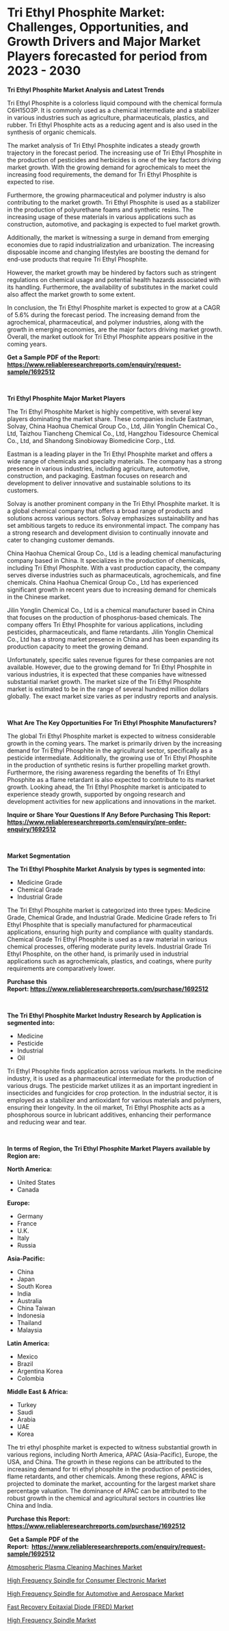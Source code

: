 <p><h1>Tri Ethyl Phosphite Market: Challenges, Opportunities, and Growth Drivers and Major Market Players forecasted for period from 2023 - 2030</h1></p><p><strong>Tri Ethyl Phosphite Market Analysis and Latest Trends</strong></p>
<p><p>Tri Ethyl Phosphite is a colorless liquid compound with the chemical formula C6H15O3P. It is commonly used as a chemical intermediate and a stabilizer in various industries such as agriculture, pharmaceuticals, plastics, and rubber. Tri Ethyl Phosphite acts as a reducing agent and is also used in the synthesis of organic chemicals.</p><p>The market analysis of Tri Ethyl Phosphite indicates a steady growth trajectory in the forecast period. The increasing use of Tri Ethyl Phosphite in the production of pesticides and herbicides is one of the key factors driving market growth. With the growing demand for agrochemicals to meet the increasing food requirements, the demand for Tri Ethyl Phosphite is expected to rise.</p><p>Furthermore, the growing pharmaceutical and polymer industry is also contributing to the market growth. Tri Ethyl Phosphite is used as a stabilizer in the production of polyurethane foams and synthetic resins. The increasing usage of these materials in various applications such as construction, automotive, and packaging is expected to fuel market growth.</p><p>Additionally, the market is witnessing a surge in demand from emerging economies due to rapid industrialization and urbanization. The increasing disposable income and changing lifestyles are boosting the demand for end-use products that require Tri Ethyl Phosphite.</p><p>However, the market growth may be hindered by factors such as stringent regulations on chemical usage and potential health hazards associated with its handling. Furthermore, the availability of substitutes in the market could also affect the market growth to some extent.</p><p>In conclusion, the Tri Ethyl Phosphite market is expected to grow at a CAGR of 5.6% during the forecast period. The increasing demand from the agrochemical, pharmaceutical, and polymer industries, along with the growth in emerging economies, are the major factors driving market growth.  Overall, the market outlook for Tri Ethyl Phosphite appears positive in the coming years.</p></p>
<p><strong>Get a Sample PDF of the Report:&nbsp; <a href="https://www.reliableresearchreports.com/enquiry/request-sample/1692512">https://www.reliableresearchreports.com/enquiry/request-sample/1692512</a></strong></p>
<p>&nbsp;</p>
<p><strong>Tri Ethyl Phosphite Major Market Players</strong></p>
<p><p>The Tri Ethyl Phosphite Market is highly competitive, with several key players dominating the market share. These companies include Eastman, Solvay, China Haohua Chemical Group Co., Ltd, Jilin Yonglin Chemical Co., Ltd, Taizhou Tiancheng Chemical Co., Ltd, Hangzhou Tidesource Chemical Co., Ltd, and Shandong Sinobioway Biomedicine Corp., Ltd. </p><p>Eastman is a leading player in the Tri Ethyl Phosphite market and offers a wide range of chemicals and specialty materials. The company has a strong presence in various industries, including agriculture, automotive, construction, and packaging. Eastman focuses on research and development to deliver innovative and sustainable solutions to its customers.</p><p>Solvay is another prominent company in the Tri Ethyl Phosphite market. It is a global chemical company that offers a broad range of products and solutions across various sectors. Solvay emphasizes sustainability and has set ambitious targets to reduce its environmental impact. The company has a strong research and development division to continually innovate and cater to changing customer demands.</p><p>China Haohua Chemical Group Co., Ltd is a leading chemical manufacturing company based in China. It specializes in the production of chemicals, including Tri Ethyl Phosphite. With a vast production capacity, the company serves diverse industries such as pharmaceuticals, agrochemicals, and fine chemicals. China Haohua Chemical Group Co., Ltd has experienced significant growth in recent years due to increasing demand for chemicals in the Chinese market.</p><p>Jilin Yonglin Chemical Co., Ltd is a chemical manufacturer based in China that focuses on the production of phosphorus-based chemicals. The company offers Tri Ethyl Phosphite for various applications, including pesticides, pharmaceuticals, and flame retardants. Jilin Yonglin Chemical Co., Ltd has a strong market presence in China and has been expanding its production capacity to meet the growing demand.</p><p>Unfortunately, specific sales revenue figures for these companies are not available. However, due to the growing demand for Tri Ethyl Phosphite in various industries, it is expected that these companies have witnessed substantial market growth. The market size of the Tri Ethyl Phosphite market is estimated to be in the range of several hundred million dollars globally. The exact market size varies as per industry reports and analysis.</p></p>
<p>&nbsp;</p>
<p><strong>What Are The Key Opportunities For Tri Ethyl Phosphite Manufacturers?</strong></p>
<p><p>The global Tri Ethyl Phosphite market is expected to witness considerable growth in the coming years. The market is primarily driven by the increasing demand for Tri Ethyl Phosphite in the agricultural sector, specifically as a pesticide intermediate. Additionally, the growing use of Tri Ethyl Phosphite in the production of synthetic resins is further propelling market growth. Furthermore, the rising awareness regarding the benefits of Tri Ethyl Phosphite as a flame retardant is also expected to contribute to its market growth. Looking ahead, the Tri Ethyl Phosphite market is anticipated to experience steady growth, supported by ongoing research and development activities for new applications and innovations in the market.</p></p>
<p><strong>Inquire or Share Your Questions If Any Before Purchasing This Report: <a href="https://www.reliableresearchreports.com/enquiry/pre-order-enquiry/1692512">https://www.reliableresearchreports.com/enquiry/pre-order-enquiry/1692512</a></strong></p>
<p>&nbsp;</p>
<p><strong>Market Segmentation</strong></p>
<p><strong>The Tri Ethyl Phosphite Market Analysis by types is segmented into:</strong></p>
<p><ul><li>Medicine Grade</li><li>Chemical Grade</li><li>Industrial Grade</li></ul></p>
<p><p>The Tri Ethyl Phosphite market is categorized into three types: Medicine Grade, Chemical Grade, and Industrial Grade. Medicine Grade refers to Tri Ethyl Phosphite that is specially manufactured for pharmaceutical applications, ensuring high purity and compliance with quality standards. Chemical Grade Tri Ethyl Phosphite is used as a raw material in various chemical processes, offering moderate purity levels. Industrial Grade Tri Ethyl Phosphite, on the other hand, is primarily used in industrial applications such as agrochemicals, plastics, and coatings, where purity requirements are comparatively lower.</p></p>
<p><strong>Purchase this Report:&nbsp;<a href="https://www.reliableresearchreports.com/purchase/1692512">https://www.reliableresearchreports.com/purchase/1692512</a></strong></p>
<p>&nbsp;</p>
<p><strong>The Tri Ethyl Phosphite Market Industry Research by Application is segmented into:</strong></p>
<p><ul><li>Medicine</li><li>Pesticide</li><li>Industrial</li><li>Oil</li></ul></p>
<p><p>Tri Ethyl Phosphite finds application across various markets. In the medicine industry, it is used as a pharmaceutical intermediate for the production of various drugs. The pesticide market utilizes it as an important ingredient in insecticides and fungicides for crop protection. In the industrial sector, it is employed as a stabilizer and antioxidant for various materials and polymers, ensuring their longevity. In the oil market, Tri Ethyl Phosphite acts as a phosphorous source in lubricant additives, enhancing their performance and reducing wear and tear.</p></p>
<p>&nbsp;</p>
<p><strong>In terms of Region, the Tri Ethyl Phosphite Market Players available by Region are:</strong></p>
<p>
    <p> <strong> North America: </strong>
        <ul>
            <li>United States</li>
            <li>Canada</li>
        </ul>
        </p> 
    <p> <strong> Europe: </strong>
        <ul>
            <li>Germany</li>
            <li>France</li>
            <li>U.K.</li>
            <li>Italy</li>
            <li>Russia</li>
        </ul>
        </p> 
    <p> <strong> Asia-Pacific: </strong>
        <ul>
            <li>China</li>
            <li>Japan</li>
            <li>South Korea</li>
            <li>India</li>
            <li>Australia</li>
            <li>China Taiwan</li>
            <li>Indonesia</li>
            <li>Thailand</li>
            <li>Malaysia</li>
        </ul>
        </p> 
    <p> <strong> Latin America: </strong>
        <ul>
            <li>Mexico</li>
            <li>Brazil</li>
            <li>Argentina Korea</li>
            <li>Colombia</li>
        </ul>
        </p> 
    <p> <strong> Middle East & Africa: </strong>
        <ul>
            <li>Turkey</li>
            <li>Saudi</li>
            <li>Arabia</li>
            <li>UAE</li>
            <li>Korea</li>
        </ul>
    </p>
    </p>
<p><p>The tri ethyl phosphite market is expected to witness substantial growth in various regions, including North America, APAC (Asia-Pacific), Europe, the USA, and China. The growth in these regions can be attributed to the increasing demand for tri ethyl phosphite in the production of pesticides, flame retardants, and other chemicals. Among these regions, APAC is projected to dominate the market, accounting for the largest market share percentage valuation. The dominance of APAC can be attributed to the robust growth in the chemical and agricultural sectors in countries like China and India.</p></p>
<p><strong>Purchase this Report: <a href="https://www.reliableresearchreports.com/purchase/1692512">https://www.reliableresearchreports.com/purchase/1692512</a></strong></p>
<p>&nbsp;<strong>Get a Sample PDF of the Report:&nbsp;&nbsp;<a href="https://www.reliableresearchreports.com/enquiry/request-sample/1692512">https://www.reliableresearchreports.com/enquiry/request-sample/1692512</a></strong></p>
<p><strong></strong></p>
<p><p><a href="https://medium.com/@jacks0866979/atmospheric-plasma-cleaning-machines-market-size-cagr-trends-2024-2030-5ea69652bfce">Atmospheric Plasma Cleaning Machines Market</a></p><p><a href="https://www.linkedin.com/pulse/high-frequency-spindle-consumer-electronic-market-challenges/">High Frequency Spindle for Consumer Electronic Market</a></p><p><a href="https://www.linkedin.com/pulse/high-frequency-spindle-automotive-aerospace-market-insights/">High Frequency Spindle for Automotive and Aerospace Market</a></p><p><a href="https://medium.com/@nilltanay7548659/fast-recovery-epitaxial-diode-fred-market-comprehensive-assessment-by-type-application-and-10be810a0cd6">Fast Recovery Epitaxial Diode (FRED) Market</a></p><p><a href="https://www.linkedin.com/pulse/high-frequency-spindle-market-size-share-global-analysis-report/">High Frequency Spindle Market</a></p></p>